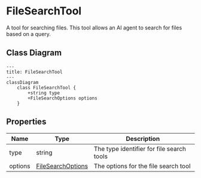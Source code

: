# FileSearchTool

A tool for searching files.
This tool allows an AI agent to search for files based on a query.

## Class Diagram

```mermaid
---
title: FileSearchTool
---
classDiagram
    class FileSearchTool {
        +string type
        +FileSearchOptions options
    }
```






## Properties

| Name | Type | Description |
| ---- | ---- | ----------- |
| type | string | The type identifier for file search tools  |
| options | [FileSearchOptions](FileSearchOptions.md) | The options for the file search tool  |



